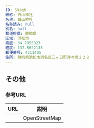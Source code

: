 ```yaml
---
ID: SOiqb
総称: 白山神社
名称: 白山神社
名称読み: null
別名: null
都道府県: 静岡県
区域: 浜松市
緯度: 34.7955823
経度: 137.5622135
郵便番号: 4311405
住所: 静岡県浜松市浜名区三ヶ日町津々崎２２２
---
```


## その他

### 参考URL

| URL | 説明          |
| --- | ------------- |
|     | OpenStreetMap |
